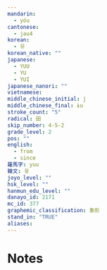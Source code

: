 ```yaml
---
mandarin:
  - yóu
cantonese:
  - jau4
korean:
  - 유
korean_native: ""
japanese:
  - YUU
  - YU
  - YUI
japanese_nanori: ""
vietnamese:
middle_chinese_initial: j
middle_chinese_final: ɨu
stroke_count: "5"
radical: 田
skip_number: 4-5-2
grade_level: 2
pos: ""
english:
  - from
  - since
羅馬字: yuu
韓文: 윳
joyo_level: ""
hsk_level: ""
hanmun_edu_level: ""
danayo_id: 2171
mc_id: 377
graphemic_classification: 象形
stand_in: "TRUE"
aliases:
---
```


# Notes
